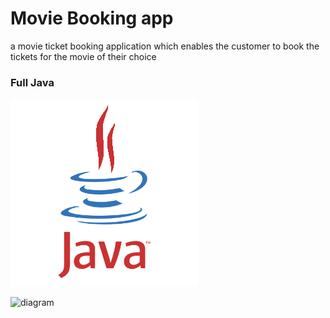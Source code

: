 # Movie Booking app
 a movie ticket booking application which enables the customer to book the tickets for the movie of their choice
 
### Full Java

![JAVA](/JAVA.gif?raw=true "JAVA")

![diagram](https://viewer.diagrams.net/?tags=%7B%7D&highlight=0000ff&edit=_blank&layers=1&nav=1&title=movie#R7Vxtb6M4EP41kfY%2BdMVLSMjHJO31pMueVtvT3d59WTngBG8NRsZpkv31Z2MTSkwSug11T7JUpXiwAft5ZjwzNgz8ebq7pyBPPpEY4oHnxLuBfzvwvEno8V8h2EvByAulYE1RLEVuLXhAP6ASOkq6QTEsGhUZIZihvCmMSJbBiDVkgFKybVZbEdy8aw7WUBM8RADr0r9RzBIpDb1xLf8NonVS3dkdTeSZFFSVVU%2BKBMRk%2B0zk3w38OSWEyaN0N4dYjF01LrLdryfOHh6Mwox1aZD%2BToN%2F%2F3K%2BBn%2Fcoz1dTL8%2Fzu9vQnWZgu2rHsOYD4AqEsoSsiYZwHe1dEbJJouhuKzDS3WdBSE5F7pc%2BB0ytldogg0jXJSwFKuzcIfYV9H8Y6BK%2F6iLiePb3fPCvipkjO5lo6EfVgLRzv3o1IK6cVlqtP4MKUohg1QJZddFf08OaTU8ZEMjeGYcvaHiJqBryM5UDPwD9FxlIOHPQ%2Fe8IYUYMPTUfBKgyLs%2B1Kvx5QcK4hfAXT3mE8CbqjswXfIROWZBsUUpBpmAe0UyVhFCoAcwWmf8OOKjJMZy9gQpQ1xlpuoEEzSYRQnC8QLsyUaMR8FA9FiVZgmh6Ae%2FLKgYwU9TpvjijRo1HkRLhRiFBa%2FzuQLIPRJ9ArtGxQUomBJEBGOQF2h56EbKoULZjDBG0gYhRHfg7jwldABVg%2BFEqbuyd8NAlbe19XBHSpY8sxze0OsJ9HGggT7wfNVqKv7zrs29wdRp%2FB4zgo8JK5Gi5BHOCSZCjTIiKYIwPhJVLMFwxU5ypMhBhLL1oqxzO6wlX9TACBHhbVe4NJ0JimOYlSaIAQYkmAK5nPBOlAMXzPgff%2Fq5MC4Bf%2FA5L7t1mf%2BJ6pTNScb7AlCJK%2BRM2ULBlm4kOKNdOjUUFTivuzFh1Jf2nyLCClHedc%2FJQAolJR4Y5SgMxKP4bq0alg7Xo0PgGabDWJ8MJB0wOMEGS4HrUmAcmqbA6AQF0ji30PcJvesMTWM%2F1rC%2FqaZ%2BR4Bv3YB%2BkPe7eoS9%2BQFtWn8EM0YlfBLmKvJ1fwrjlKNVxo0K1D%2FLKPHG1YD3deD9FpAxWEL8mRSIISKuT2XdI%2FAv4dskMMoSHhz2i3vQ0f8L%2B4K9TeG5qYc8fo8%2FsH0Of5E2Xxxavb86%2FiPTFt9v8%2F9nlgJvR4GJadPvt5l%2BS4E3TAK4prMAoe7T%2FQ9SvqPJ4J2lfH2V6L%2BY8pU6ZyrlWz3mM40HcYqyc7kdm%2Fy9TvJ3PO5o712%2FL6dv6Jww%2BCsEcWwt%2FSssvdSs95vuHbo2zOshzLsAe9e0bm8K79koz6DWj0x7%2BEPfevhGGRAat%2Ftt6zqWAW%2FHANc1vbQ3DDUKrDei19bT78fTP%2BxXM%2Bjp64Ge9fSvo%2B9Snd6vpx%2B0BXnW03%2Btp38BdtOefqDHd9bTfzutN%2B7pV%2Fyzfp4hBhj39AMb65llgHlPf6xP%2FRy51Dr6V3L0vXHT0e%2B%2Bn3sy7AnyUNf6m0FzN7dV9Jcq%2Bthpp8F7cfFDPakjQF%2FDjEK7U7NP6M3v02738xliFvp%2BoTe%2BPzvUd2wJ6GPA4LeCjwhSBLjlAvuyRo9MML9dO9R3bpVU2NDB3B9MJ9DO%2Fv2hb3zLdti%2BdzenaCdxj8lGjKmF%2FtrQd9213Rv0Ez3NI6AHTwBhsEQYsb2kwJIQDEFmOXB1DlQfMTDHgfaQL1t%2ByzGIrOnvMfBzTPuArtPu%2F8eoiMhG9M3a%2Fx7x9007fuO2NL9d3Hvt4t7FhE9Hl6%2Bv1b2xze2bTvmZtvyhvotH%2BHstmR6b3f%2B57H4F50uT%2B271Ek0b5upuX2DEQLYWk%2FJLbue03M4%2FuhvAHMoMMDgTr%2BUUGtEOHX0F9%2FTdRDbgvIrZCd%2F5ZqJJ%2B0qDjTV6h974SsPB%2BGhOB2IwlcgDxihabphV%2Favjb3y5YdIGvw01XhtqXIC989pCX6HGpO1FMaH1EUlzrukzjuyHar6XLgBXGjUJ1BNDKTskIev8hOfYOMWfbRNuQx%2Fycga93VKQ90qprvuSRr1xSl%2BumkaMI6mFLgnIxeEmxbJCDeriSJ%2BXyvs%2Fgfqzt8153CLs1PzwUdhr7Qbymx6873QMGCZn4oUT48yL9cdhpVtff2HXv%2Fs)
